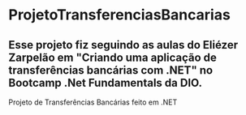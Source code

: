 # ProjetoTransferenciasBancarias
## Esse projeto fiz seguindo as aulas do Eliézer Zarpelão em "Criando uma aplicação de transferências bancárias com .NET" no Bootcamp .Net Fundamentals da DIO.
Projeto de Transferências Bancárias feito em .NET
